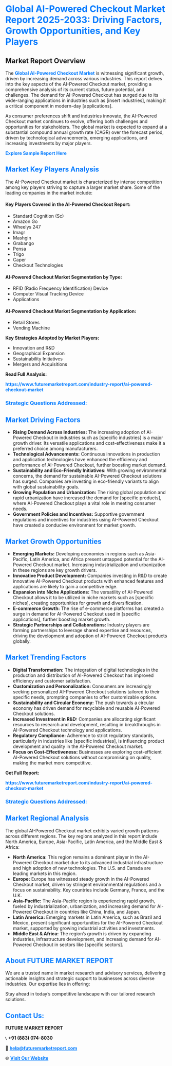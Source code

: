 <h1 style="color: #007BFF;">Global AI-Powered Checkout Market Report 2025-2033: Driving Factors, Growth Opportunities, and Key Players</h1>

<section id="overview">
<h2>Market Report Overview</h2>
<p>The <a href="https://www.futuremarketreport.com/industry-report/ai-powered-checkout-market" style="color: #007BFF; text-decoration: none;"><strong>Global AI-Powered Checkout Market</strong></a> is witnessing significant growth, driven by increasing demand across various industries. This report delves into the key aspects of the AI-Powered Checkout market, providing a comprehensive analysis of its current status, future potential, and challenges. The demand for AI-Powered Checkout has surged due to its wide-ranging applications in industries such as [insert industries], making it a critical component in modern-day [applications].</p>
<p>As consumer preferences shift and industries innovate, the AI-Powered Checkout market continues to evolve, offering both challenges and opportunities for stakeholders. The global market is expected to expand at a substantial compound annual growth rate (CAGR) over the forecast period, driven by technological advancements, emerging applications, and increasing investments by major players.</p>
</section>

<section id="overview">
<p><a href="https://www.futuremarketreport.com/request-sample/reportId=51996" style="color: #007BFF; text-decoration: none;"><strong>Explore Sample Report Here</strong></a></p>
</section>

<section id="key-players">
<h2 style="color: #007BFF;">Market Key Players Analysis</h2>
<p>The AI-Powered Checkout market is characterized by intense competition among key players striving to capture a larger market share. Some of the leading companies in the market include:</p>
<h4>Key Players Covered in the AI-Powered Checkout Report:</h4>
<ul><li>Standard Cognition (Sc)</li><li>Amazon Go</li><li>Wheelys 247</li><li>Imagr</li><li>Mashgin</li><li>Grabango</li><li>Pensa</li><li>Trigo</li><li>Caper</li><li>Checkout Technologies</li></ul>
<h4>AI-Powered Checkout Market Segmentation by Type:</h4>
<ul><li>RFID (Radio Frequency Identification) Device</li><li>Computer Visual Tracking Device</li><li>Applications</li></ul>

<h4>AI-Powered Checkout Market Segmentation by Application:</h4>
<ul><li>Retail Stores</li><li>Vending Machine</li></ul>
<p><strong>Key Strategies Adopted by Market Players:</strong></p>
<ul>
<li>Innovation and R&D</li>
<li>Geographical Expansion</li>
<li>Sustainability Initiatives</li>
<li>Mergers and Acquisitions</li>
</ul>
</section>

<section>
<p><strong>Read Full Analysis: </strong></p><a href="https://www.futuremarketreport.com/industry-report/ai-powered-checkout-market" style="color: #007BFF; text-decoration: none;"><strong>https://www.futuremarketreport.com/industry-report/ai-powered-checkout-market</strong></a>
<h3 style="color: #007BFF;">Strategic Questions Addressed:</h3>
</section>

<section id="driving-factors">
<h2 style="color: #007BFF;">Market Driving Factors</h2>
<ul>
<li><strong>Rising Demand Across Industries:</strong> The increasing adoption of AI-Powered Checkout in industries such as [specific industries] is a major growth driver. Its versatile applications and cost-effectiveness make it a preferred choice among manufacturers.</li>
<li><strong>Technological Advancements:</strong> Continuous innovations in production and application technologies have enhanced the efficiency and performance of AI-Powered Checkout, further boosting market demand.</li>
<li><strong>Sustainability and Eco-Friendly Initiatives:</strong> With growing environmental concerns, the demand for sustainable AI-Powered Checkout solutions has surged. Companies are investing in eco-friendly variants to align with global sustainability goals.</li>
<li><strong>Growing Population and Urbanization:</strong> The rising global population and rapid urbanization have increased the demand for [specific products], where AI-Powered Checkout plays a vital role in meeting consumer needs.</li>
<li><strong>Government Policies and Incentives:</strong> Supportive government regulations and incentives for industries using AI-Powered Checkout have created a conducive environment for market growth.</li>
</ul>
</section>

<section id="growth-opportunities">
<h2 style="color: #007BFF;">Market Growth Opportunities</h2>
<ul>
<li><strong>Emerging Markets:</strong> Developing economies in regions such as Asia-Pacific, Latin America, and Africa present untapped potential for the AI-Powered Checkout market. Increasing industrialization and urbanization in these regions are key growth drivers.</li>
<li><strong>Innovative Product Development:</strong> Companies investing in R&D to create innovative AI-Powered Checkout products with enhanced features and applications are likely to gain a competitive edge.</li>
<li><strong>Expansion into Niche Applications:</strong> The versatility of AI-Powered Checkout allows it to be utilized in niche markets such as [specific niches], creating opportunities for growth and diversification.</li>
<li><strong>E-commerce Growth:</strong> The rise of e-commerce platforms has created a surge in demand for AI-Powered Checkout used in [specific applications], further boosting market growth.</li>
<li><strong>Strategic Partnerships and Collaborations:</strong> Industry players are forming partnerships to leverage shared expertise and resources, driving the development and adoption of AI-Powered Checkout products globally.</li>
</ul>
</section>

<section id="trending-factors">
<h2 style="color: #007BFF;">Market Trending Factors</h2>
<ul>
<li><strong>Digital Transformation:</strong> The integration of digital technologies in the production and distribution of AI-Powered Checkout has improved efficiency and customer satisfaction.</li>
<li><strong>Customization and Personalization:</strong> Consumers are increasingly seeking personalized AI-Powered Checkout solutions tailored to their specific needs, prompting companies to offer customizable options.</li>
<li><strong>Sustainability and Circular Economy:</strong> The push towards a circular economy has driven demand for recyclable and reusable AI-Powered Checkout solutions.</li>
<li><strong>Increased Investment in R&D:</strong> Companies are allocating significant resources to research and development, resulting in breakthroughs in AI-Powered Checkout technology and applications.</li>
<li><strong>Regulatory Compliance:</strong> Adherence to strict regulatory standards, particularly in industries like [specific industries], is influencing product development and quality in the AI-Powered Checkout market.</li>
<li><strong>Focus on Cost-Effectiveness:</strong> Businesses are exploring cost-efficient AI-Powered Checkout solutions without compromising on quality, making the market more competitive.</li>
</ul>
</section>

<section>
<p><strong>Get Full Report: </strong></p><a href="https://www.futuremarketreport.com/industry-report/ai-powered-checkout-market" style="color: #007BFF; text-decoration: none;"><strong>https://www.futuremarketreport.com/industry-report/ai-powered-checkout-market</strong></a>
<h3 style="color: #007BFF;">Strategic Questions Addressed:</h3>
</section>


<section id="regional-analysis">
<h2 style="color: #007BFF;">Market Regional Analysis</h2>
<p>The global AI-Powered Checkout market exhibits varied growth patterns across different regions. The key regions analyzed in this report include North America, Europe, Asia-Pacific, Latin America, and the Middle East & Africa:</p>
<ul>
<li><strong>North America:</strong> This region remains a dominant player in the AI-Powered Checkout market due to its advanced industrial infrastructure and high adoption of new technologies. The U.S. and Canada are leading markets in this region.</li>
<li><strong>Europe:</strong> Europe has witnessed steady growth in the AI-Powered Checkout market, driven by stringent environmental regulations and a focus on sustainability. Key countries include Germany, France, and the U.K.</li>
<li><strong>Asia-Pacific:</strong> The Asia-Pacific region is experiencing rapid growth, fueled by industrialization, urbanization, and increasing demand for AI-Powered Checkout in countries like China, India, and Japan.</li>
<li><strong>Latin America:</strong> Emerging markets in Latin America, such as Brazil and Mexico, present significant opportunities for the AI-Powered Checkout market, supported by growing industrial activities and investments.</li>
<li><strong>Middle East & Africa:</strong> The region’s growth is driven by expanding industries, infrastructure development, and increasing demand for AI-Powered Checkout in sectors like [specific sectors].</li>
</ul>
</section>

<footer>
<h2 style="color: #007BFF;">About FUTURE MARKET REPORT</h2>
<p>We are a trusted name in market research and advisory services, delivering actionable insights and strategic support to businesses across diverse industries. Our expertise lies in offering:</p>

<p>Stay ahead in today’s competitive landscape with our tailored research solutions.</p>

<h2 style="color: #007BFF;">Contact Us:</h2>
<p><strong>FUTURE MARKET REPORT</strong></p>
<p>📞 <strong>+91 (883) 074-8030</strong></p>
<p>📧 <strong><a href="mailto:help@futuremarketreport.com" style="color: #007BFF;">help@futuremarketreport.com</a></strong></p>
<p>🌐 <strong><a href="https://www.futuremarketreport.com/" style="color: #007BFF;">Visit Our Website</a></strong></p>
</footer>
